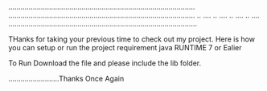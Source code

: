 ............................................................................................
............................................................................................
..																						....
..																						....
..																						....
..																						....
.............................................................................................

THanks for taking your previous time to check out my project.
 Here is how you can setup or run the project
 requirement
 java RUNTIME 7 or  Ealier
 
 To Run 
 Download the file and please include the lib folder.
 
 
 .........................Thanks Once Again
